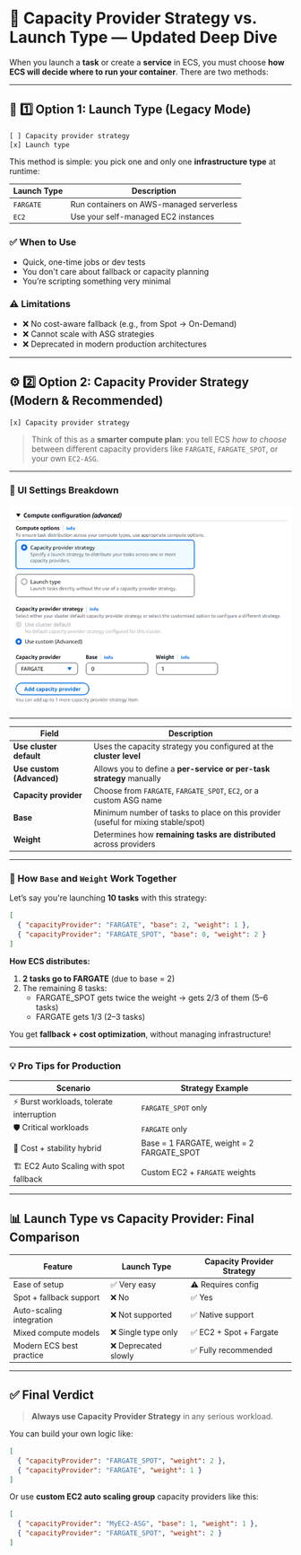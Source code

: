 # 🧭 Capacity Provider Strategy vs. Launch Type — Updated Deep Dive

When you launch a **task** or create a **service** in ECS, you must choose **how ECS will decide where to run your container**. There are two methods:

---

## 🧠 1️⃣ Option 1: Launch Type (Legacy Mode)

```plaintext
[ ] Capacity provider strategy
[x] Launch type
```

This method is simple: you pick one and only one **infrastructure type** at runtime:

| Launch Type | Description                              |
| ----------- | ---------------------------------------- |
| `FARGATE`   | Run containers on AWS-managed serverless |
| `EC2`       | Use your self-managed EC2 instances      |

### ✅ When to Use

- Quick, one-time jobs or dev tests
- You don't care about fallback or capacity planning
- You’re scripting something very minimal

### ⚠️ Limitations

- ❌ No cost-aware fallback (e.g., from Spot → On-Demand)
- ❌ Cannot scale with ASG strategies
- ❌ Deprecated in modern production architectures

---

## ⚙️ 2️⃣ Option 2: Capacity Provider Strategy (Modern & Recommended)

```plaintext
[x] Capacity provider strategy
```

> Think of this as a **smarter compute plan**: you tell ECS _how to choose_ between different capacity providers like `FARGATE`, `FARGATE_SPOT`, or your own `EC2-ASG`.

---

### 🧩 UI Settings Breakdown

<div style="text-align: center;">
    <img src="images/ecs-capacity-strategy.png" alt="Capacity Strategy" style="border-radius: 10px;"/>
</div>

---

| Field                     | Description                                                                       |
| ------------------------- | --------------------------------------------------------------------------------- |
| **Use cluster default**   | Uses the capacity strategy you configured at the **cluster level**                |
| **Use custom (Advanced)** | Allows you to define a **per-service or per-task strategy** manually              |
| **Capacity provider**     | Choose from `FARGATE`, `FARGATE_SPOT`, `EC2`, or a custom ASG name                |
| **Base**                  | Minimum number of tasks to place on this provider (useful for mixing stable/spot) |
| **Weight**                | Determines how **remaining tasks are distributed** across providers               |

---

### 🧠 How `Base` and `Weight` Work Together

Let’s say you're launching **10 tasks** with this strategy:

```json
[
  { "capacityProvider": "FARGATE", "base": 2, "weight": 1 },
  { "capacityProvider": "FARGATE_SPOT", "base": 0, "weight": 2 }
]
```

**How ECS distributes:**

1. **2 tasks go to FARGATE** (due to base = 2)
2. The remaining 8 tasks:
   - FARGATE_SPOT gets twice the weight → gets 2/3 of them (5–6 tasks)
   - FARGATE gets 1/3 (2–3 tasks)

You get **fallback + cost optimization**, without managing infrastructure!

---

### 💡 Pro Tips for Production

| Scenario                                  | Strategy Example                          |
| ----------------------------------------- | ----------------------------------------- |
| ⚡ Burst workloads, tolerate interruption | `FARGATE_SPOT` only                       |
| 🛡️ Critical workloads                     | `FARGATE` only                            |
| 💸 Cost + stability hybrid                | Base = 1 FARGATE, weight = 2 FARGATE_SPOT |
| 🏗️ EC2 Auto Scaling with spot fallback    | Custom EC2 + `FARGATE` weights            |

---

## 📊 Launch Type vs Capacity Provider: Final Comparison

| Feature                  | Launch Type          | Capacity Provider Strategy |
| ------------------------ | -------------------- | -------------------------- |
| Ease of setup            | ✅ Very easy         | ⚠️ Requires config         |
| Spot + fallback support  | ❌ No                | ✅ Yes                     |
| Auto-scaling integration | ❌ Not supported     | ✅ Native support          |
| Mixed compute models     | ❌ Single type only  | ✅ EC2 + Spot + Fargate    |
| Modern ECS best practice | ❌ Deprecated slowly | ✅ Fully recommended       |

---

## ✅ Final Verdict

> **Always use Capacity Provider Strategy** in any serious workload.

You can build your own logic like:

```json
[
  { "capacityProvider": "FARGATE_SPOT", "weight": 2 },
  { "capacityProvider": "FARGATE", "weight": 1 }
]
```

Or use **custom EC2 auto scaling group** capacity providers like this:

```json
[
  { "capacityProvider": "MyEC2-ASG", "base": 1, "weight": 1 },
  { "capacityProvider": "FARGATE_SPOT", "weight": 2 }
]
```
